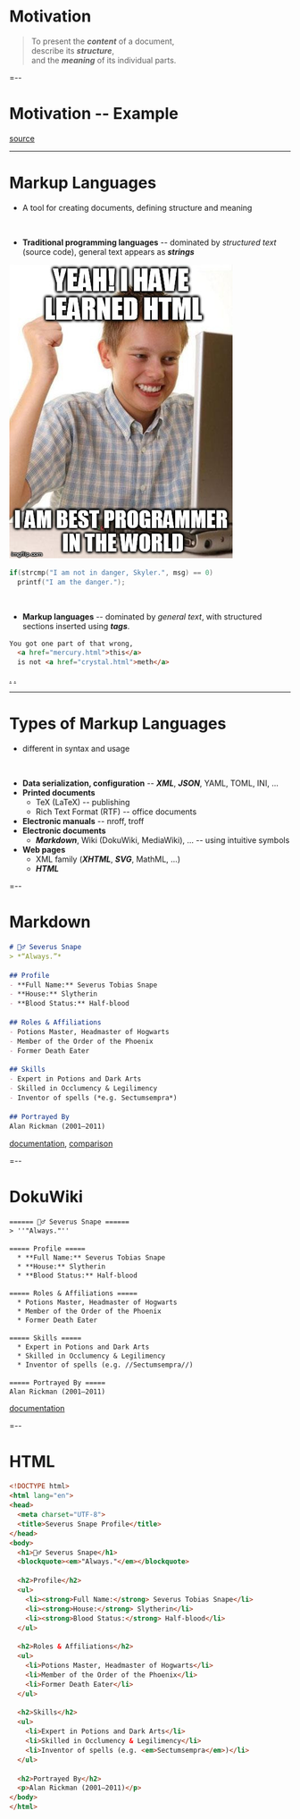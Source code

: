 <!-- .slide: class="quote" -->

# Motivation

> To present the ***content*** of a document,\
describe its ***structure***,\
and the ***meaning*** of its individual parts.

=--

<!-- .slide: class="editor" -->

# Motivation -- Example

<div data-iframe="assets/examples/tyrion/tyrion.html"></div>

<div class="note"><a href="assets/examples/tyrion.html">source</a></div>

---

# Markup Languages

- A tool for creating documents, defining structure and meaning

<br>

- **Traditional programming languages** -- dominated by *structured text* (source code), general text appears as ***<i>strings</i>***

<img src="assets/html-programmer.jpg" alt="HTML programmer" class="img-right box">

```c
if(strcmp("I am not in danger, Skyler.", msg) == 0)
  printf("I am the danger.");
```

<br>

- **Markup languages** -- dominated by *general text*, with structured sections inserted using ***<i>tags</i>***.

```html
You got one part of that wrong,
  <a href="mercury.html">this</a>
  is not <a href="crystal.html">meth</a>
```

<span class="note"><a href="https://www.youtube.com/watch?v=zAjJYkUnTEs">.</a></span>
<span class="note"><a href="https://www.youtube.com/watch?v=uBsR5y5uWjE">.</a></span>

---

# Types of Markup Languages

  - different in syntax and usage

<br>

  - **Data serialization, configuration** -- ***XML***, ***JSON***, YAML, TOML, INI, ...
  - **Printed documents**
    - TeX (LaTeX) -- publishing
    - Rich Text Format (RTF) -- office documents
  - **Electronic manuals** -- nroff, troff
  - **Electronic documents**
    - ***Markdown***, Wiki (DokuWiki, MediaWiki), ... -- using intuitive symbols
  - **Web pages**
    - XML family (***XHTML***, ***SVG***, MathML, ...)
    - ***HTML***

=--

# Markdown

```md
# 🧙‍♂️ Severus Snape
> *“Always.”*

## Profile
- **Full Name:** Severus Tobias Snape  
- **House:** Slytherin  
- **Blood Status:** Half-blood  

## Roles & Affiliations
- Potions Master, Headmaster of Hogwarts  
- Member of the Order of the Phoenix  
- Former Death Eater

## Skills
- Expert in Potions and Dark Arts  
- Skilled in Occlumency & Legilimency  
- Inventor of spells (*e.g. Sectumsempra*)

## Portrayed By
Alan Rickman (2001–2011)
```

<span class="note"><a href="https://www.markdownguide.org/basic-syntax/">documentation</a>,<span>
<span class="note"><a href="https://en.wikipedia.org/wiki/Markdown#Examples">comparison</a><span>

=--

# DokuWiki

```
====== 🧙‍♂️ Severus Snape ======
> ''"Always."''

===== Profile =====
  * **Full Name:** Severus Tobias Snape
  * **House:** Slytherin
  * **Blood Status:** Half-blood

===== Roles & Affiliations =====
  * Potions Master, Headmaster of Hogwarts
  * Member of the Order of the Phoenix
  * Former Death Eater

===== Skills =====
  * Expert in Potions and Dark Arts
  * Skilled in Occlumency & Legilimency
  * Inventor of spells (e.g. //Sectumsempra//)

===== Portrayed By =====
Alan Rickman (2001–2011)
```

<span class="note"><a href="https://www.dokuwiki.org/wiki:syntax">documentation</a></span>

=--

<!-- .slide: class="editor" -->

# HTML

```html
<!DOCTYPE html>
<html lang="en">
<head>
  <meta charset="UTF-8">
  <title>Severus Snape Profile</title>
</head>
<body>
  <h1>🧙‍♂️ Severus Snape</h1>
  <blockquote><em>"Always."</em></blockquote>

  <h2>Profile</h2>
  <ul>
    <li><strong>Full Name:</strong> Severus Tobias Snape</li>
    <li><strong>House:</strong> Slytherin</li>
    <li><strong>Blood Status:</strong> Half-blood</li>
  </ul>

  <h2>Roles & Affiliations</h2>
  <ul>
    <li>Potions Master, Headmaster of Hogwarts</li>
    <li>Member of the Order of the Phoenix</li>
    <li>Former Death Eater</li>
  </ul>

  <h2>Skills</h2>
  <ul>
    <li>Expert in Potions and Dark Arts</li>
    <li>Skilled in Occlumency & Legilimency</li>
    <li>Inventor of spells (e.g. <em>Sectumsempra</em>)</li>
  </ul>

  <h2>Portrayed By</h2>
  <p>Alan Rickman (2001–2011)</p>
</body>
</html>
```